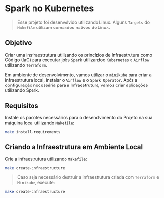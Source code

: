 # Spark no Kubernetes
>  Esse projeto foi desenvolvido utilizando Linux. Alguns `Targets` do `Makefile` utilizam comandos nativos do Linux.

## Objetivo
Criar uma insfraestrutura utilizando os princípios de Infraestrutura como Código (IaC) para executar jobs `Spark` utilizandoo `Kubernetes` e `Airflow` utilizando `Terraform`.

Em ambiente de desenvolvimento, vamos utilizar o `minikube` para criar a infraestrutura local, instalar o `Airflow` e o `Spark Operator`. Após a configuração necessária para a Infraestrutura, vamos criar aplicações utilizando Spark.

## Requisitos
Instale os pacotes necessários para o desenolvimento do Projeto na sua máquina local utilizando `Makefile`:
```bash
make install-requirements
```

## Criando a Infraestrutura em Ambiente Local
Crie a infraestrutura utilizando `Makefile`:
```bash
make create-infraestructure
```

> Caso seja necessário destruir a infraestrutura criada com `Terraform` e `Minikube`, execute:
```bash
make create-infraestructure
```

